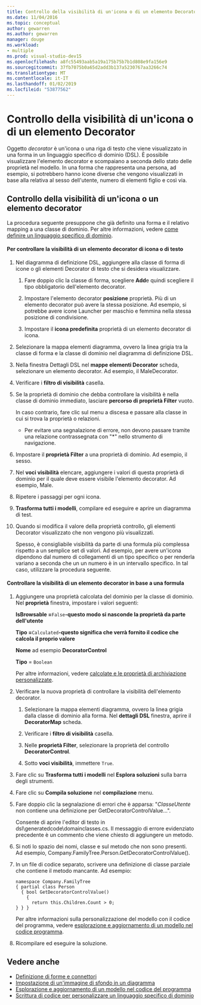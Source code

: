 ```yaml
---
title: Controllo della visibilità di un'icona o di un elemento Decorator
ms.date: 11/04/2016
ms.topic: conceptual
author: gewarren
ms.author: gewarren
manager: douge
ms.workload:
- multiple
ms.prod: visual-studio-dev15
ms.openlocfilehash: a8fc55493aab5a19a175b75b7b1d808e9fa156e9
ms.sourcegitcommit: 37fb7075b0a65d2add3b137a5230767aa3266c74
ms.translationtype: MT
ms.contentlocale: it-IT
ms.lasthandoff: 01/02/2019
ms.locfileid: "53877562"
---
```

# <a name="controlling-the-visibility-of-an-icon-or-decorator"></a>Controllo della visibilità di un'icona o di un elemento Decorator
Oggetto *decorator* è un'icona o una riga di testo che viene visualizzato in una forma in un linguaggio specifico di dominio (DSL). È possibile visualizzare l'elemento decorator e scompaiano a seconda dello stato delle proprietà nel modello. In una forma che rappresenta una persona, ad esempio, si potrebbero hanno icone diverse che vengono visualizzati in base alla relativa al sesso dell'utente, numero di elementi figlio e così via.

## <a name="controlling-the-visibility-of-an-icon-or-decorator"></a>Controllo della visibilità di un'icona o un elemento decorator
 La procedura seguente presuppone che già definito una forma e il relativo mapping a una classe di dominio. Per altre informazioni, vedere [come definire un linguaggio specifico di dominio](../modeling/how-to-define-a-domain-specific-language.md).

#### <a name="to-control-the-visibility-of-an-icon-or-text-decorator"></a>Per controllare la visibilità di un elemento decorator di icona o di testo

1. Nel diagramma di definizione DSL, aggiungere alla classe di forma di icone o gli elementi Decorator di testo che si desidera visualizzare.

   1.  Fare doppio clic la classe di forma, scegliere **Add**e quindi scegliere il tipo obbligatorio dell'elemento decorator.

   2.  Impostare l'elemento decorator **posizione** proprietà. Più di un elemento decorator può avere la stessa posizione. Ad esempio, si potrebbe avere icone Launcher per maschio e femmina nella stessa posizione di condivisione.

   3.  Impostare il **icona predefinita** proprietà di un elemento decorator di icona.

2. Selezionare la mappa elementi diagramma, ovvero la linea grigia tra la classe di forma e la classe di dominio nel diagramma di definizione DSL.

3. Nella finestra Dettagli DSL nel **mappe elementi Decorator** scheda, selezionare un elemento decorator. Ad esempio, il MaleDecorator.

4. Verificare i **filtro di visibilità** casella.

5. Se la proprietà di dominio che debba controllare la visibilità è nella classe di dominio immediato, lasciare **percorso di proprietà Filter** vuoto.

    In caso contrario, fare clic sul menu a discesa e passare alla classe in cui si trova la proprietà o relazioni.

   -   Per evitare una segnalazione di errore, non devono passare tramite una relazione contrassegnata con "*" nello strumento di navigazione.

6. Impostare il **proprietà Filter** a una proprietà di dominio. Ad esempio, il sesso.

7. Nel **voci visibilità** elencare, aggiungere i valori di questa proprietà di dominio per il quale deve essere visibile l'elemento decorator. Ad esempio, Male.

8. Ripetere i passaggi per ogni icona.

9. **Trasforma tutti i modelli**, compilare ed eseguire e aprire un diagramma di test.

10. Quando si modifica il valore della proprietà controllo, gli elementi Decorator visualizzato che non vengono più visualizzati.

    Spesso, è consigliabile visibilità da parte di una formula più complessa rispetto a un semplice set di valori. Ad esempio, per avere un'icona dipendono dal numero di collegamenti di un tipo specifico o per renderla variano a seconda che un un numero è in un intervallo specifico. In tal caso, utilizzare la procedura seguente.

#### <a name="to-control-the-visibility-of-a-decorator-based-on-a-formula"></a>Controllare la visibilità di un elemento decorator in base a una formula

1.  Aggiungere una proprietà calcolata del dominio per la classe di dominio. Nel **proprietà** finestra, impostare i valori seguenti:

     **IsBrowsable =**`False`**-questo modo si nasconde la proprietà da parte dell'utente**

     **Tipo =**`Calculated`**-questo significa che verrà fornito il codice che calcola il proprio valore**

     **Nome** ad esempio **DecoratorControl**

     **Tipo** = `Boolean`

     Per altre informazioni, vedere [calcolate e le proprietà di archiviazione personalizzate](../modeling/calculated-and-custom-storage-properties.md).

2.  Verificare la nuova proprietà di controllare la visibilità dell'elemento decorator.

    1.  Selezionare la mappa elementi diagramma, ovvero la linea grigia dalla classe di dominio alla forma. Nel **dettagli DSL** finestra, aprire il **DecoratorMap** scheda.

    2.  Verificare i **filtro di visibilità** casella.

    3.  Nelle **proprietà Filter**, selezionare la proprietà del controllo **DecoratorControl**.

    4.  Sotto **voci visibilità**, immettere `True`.

3.  Fare clic su **Trasforma tutti i modelli** nel **Esplora soluzioni** sulla barra degli strumenti.

4.  Fare clic su **Compila soluzione** nel **compilazione** menu.

5.  Fare doppio clic la segnalazione di errori che è apparsa: "*ClasseUtente* non contiene una definizione per GetDecoratorControlValue...".

     Consente di aprire l'editor di testo in dsl\generatedcode\domainclasses.cs. Il messaggio di errore evidenziato precedente è un commento che viene chiesto di aggiungere un metodo.

6.  Si noti lo spazio dei nomi, classe e sul metodo che non sono presenti.  Ad esempio, Company.FamilyTree.Person.GetDecoratorControlValue().

7.  In un file di codice separato, scrivere una definizione di classe parziale che contiene il metodo mancante. Ad esempio:

    ```
    namespace Company.FamilyTree
    { partial class Person
      { bool GetDecoratorControlValue()
        {
          return this.Children.Count > 0;
    } } }
    ```

     Per altre informazioni sulla personalizzazione del modello con il codice del programma, vedere [esplorazione e aggiornamento di un modello nel codice programma](../modeling/navigating-and-updating-a-model-in-program-code.md).

8.  Ricompilare ed eseguire la soluzione.

## <a name="see-also"></a>Vedere anche

- [Definizione di forme e connettori](../modeling/defining-shapes-and-connectors.md)
- [Impostazione di un'immagine di sfondo in un diagramma](../modeling/setting-a-background-image-on-a-diagram.md)
- [Esplorazione e aggiornamento di un modello nel codice del programma](../modeling/navigating-and-updating-a-model-in-program-code.md)
- [Scrittura di codice per personalizzare un linguaggio specifico di dominio](../modeling/writing-code-to-customise-a-domain-specific-language.md)